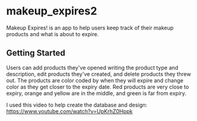 # makeup_expires2

Makeup Expires! is an app to help users keep track of their makeup products and what is about to expire.

## Getting Started
Users can add products they've opened writing the product type and description, edit products they've created, and delete products they threw out. The products are color coded by when they will expire and change color as they get closer to the expiry date.
Red  products are very close to expiry, orange and yellow are in the middle, and green is far from expiry. 

I used this video to help create the database and design: https://www.youtube.com/watch?v=UpKrhZ0Hppk
